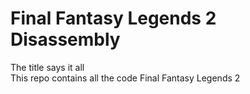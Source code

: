 # Final Fantasy Legends 2 Disassembly
The title says it all<br> 
This repo contains all the code Final Fantasy Legends 2
